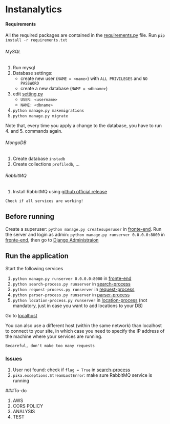 # Instanalytics

#### Requirements 
All the required packages are contained in the [requirements.py](requirements.txt) file. Run `pip install -r requirements.txt`


###### MySQL
1. Run mysql
2. Database settings: 
    * create new user (`NAME = <name>`) with `ALL PRIVILEGES` and `NO PASSWORD`
    * create a new database (`NAME = <dbname>`)
3. edit [setting.py](front-end/instanalytics/settings.py)
    * `USER: <username>`
    * `NAME: <dbname>`
4. `python manage.py makemigrations`
5. `python manage.py migrate`

Note that, every time you apply a change to the database, you have to run 4. and 5. commands again.

###### MongoDB
1. Create database `instadb`
2. Create collections `profiledb`, ...
###### RabbitMQ
1. Install RabbitMQ using [github official release](https://github.com/rabbitmq/rabbitmq-server/releases/download/v3.8.2/rabbitmq-server-3.8.2.exe)
```
Check if all services are working!
```

## Before running
Create a superuser: `python manage.py createsuperuser` in [fronte-end](django-intro). Run the server and login as admin:
`python manage.py runserver 0.0.0.0:8000` in [fronte-end](django-intro), then go to [Django Administraion](http://127.0.0.1:8000/admin)

## Run the application

Start the following services
1. `python manage.py runserver 0.0.0.0:8000` in [fronte-end](django-intro)
2. `python search-process.py runserver` in [search-process](search-process)
3. `python request-process.py runserver` in [request-process](request-process)
4. `python parser-process.py runserver` in [parser-process](parser-process)
5.  `python location-process.py runserver` in [location-process](location-process) (not mandatory, just in case you want to add locations to your DB)

Go to [localhost](http://127.0.0.1:8000)

You can also use a different host (within the same network) than localhost to connect to your site, in which case you need to specify the IP address of the machine where your services are running.
```
Becareful, don't make too many requests
```

### Issues
1. User not found: check if `flag = True` in [search-process](search-process/app/route.py)
2. `pika.exceptions.StreamLostError`: make sure RabbitMQ service is running

###To-do
1. AWS
2. CORS POLICY
3. ANALYSIS
4. TEST